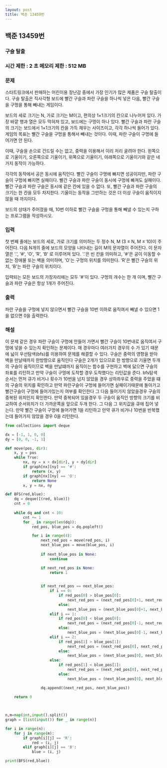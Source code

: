 ```yaml
---
layout: post
title: 백준 13459번
---
```


<h2>백준 13459번</h2>

<h3>구슬 탈출 </h3>

<h3>시간 제한 : 2 초 메모리 제한 : 512 MB</h3>

<h3>문제</h3>

스타트링크에서 판매하는 어린이용 장난감 중에서 가장 인기가 많은 제품은 구슬 탈출이다. 구슬 탈출은 직사각형 보드에 빨간 구슬과 파란 구슬을 하나씩 넣은 다음, 빨간 구슬을 구멍을 통해 빼내는 게임이다.

보드의 세로 크기는 N, 가로 크기는 M이고, 편의상 1×1크기의 칸으로 나누어져 있다. 가장 바깥 행과 열은 모두 막혀져 있고, 보드에는 구멍이 하나 있다. 빨간 구슬과 파란 구슬의 크기는 보드에서 1×1크기의 칸을 가득 채우는 사이즈이고, 각각 하나씩 들어가 있다. 게임의 목표는 빨간 구슬을 구멍을 통해서 빼내는 것이다. 이때, 파란 구슬이 구멍에 들어가면 안 된다.

이때, 구슬을 손으로 건드릴 수는 없고, 중력을 이용해서 이리 저리 굴려야 한다. 왼쪽으로 기울이기, 오른쪽으로 기울이기, 위쪽으로 기울이기, 아래쪽으로 기울이기와 같은 네 가지 동작이 가능하다.

각각의 동작에서 공은 동시에 움직인다. 빨간 구슬이 구멍에 빠지면 성공이지만, 파란 구슬이 구멍에 빠지면 실패이다. 빨간 구슬과 파란 구슬이 동시에 구멍에 빠져도 실패이다. 빨간 구슬과 파란 구슬은 동시에 같은 칸에 있을 수 없다. 또, 빨간 구슬과 파란 구슬의 크기는 한 칸을 모두 차지한다. 기울이는 동작을 그만하는 것은 더 이상 구슬이 움직이지 않을 때 까지이다.

보드의 상태가 주어졌을 때, 10번 이하로 빨간 구슬을 구멍을 통해 빼낼 수 있는지 구하는 프로그램을 작성하시오.

<h3>입력</h3>

첫 번째 줄에는 보드의 세로, 가로 크기를 의미하는 두 정수 N, M (3 ≤ N, M ≤ 10)이 주어진다. 다음 N개의 줄에 보드의 모양을 나타내는 길이 M의 문자열이 주어진다. 이 문자열은 '.', '#', 'O', 'R', 'B' 로 이루어져 있다. '.'은 빈 칸을 의미하고, '#'은 공이 이동할 수 없는 장애물 또는 벽을 의미하며, 'O'는 구멍의 위치를 의미한다. 'R'은 빨간 구슬의 위치, 'B'는 파란 구슬의 위치이다.

입력되는 모든 보드의 가장자리에는 모두 '#'이 있다. 구멍의 개수는 한 개 이며, 빨간 구슬과 파란 구슬은 항상 1개가 주어진다.

<h3>출력</h3>

파란 구슬을 구멍에 넣지 않으면서 빨간 구슬을 10번 이하로 움직여서 빼낼 수 있으면 1을 없으면 0을 출력한다.

<h3>해설</h3>

이 문제 같은 경우 파란 구슬이 구멍에 안들어 가면서 빨간 구슬이 10번내로 움직여서 구멍에 넣을 수 있는지 확인하는 문제이다.
매 경우마다 여러가지 경우의 수 가 있기 때문에 넓이 우선탐색(bfs)를 이용하여 문제를 해결할 수 있다.
구슬은 중력의 영향을 받아 벽을 만날때까지 한방향으로 움직인다 구슬은 2개가 있으므로 한 방향으로 기울면 두개의 구슬이 움직이므로 벽을 만날떄까지 움직이는 함수를 구현하고 벽에 닳으면 구슬의 좌표를 리턴하고 만약 구슬이 구멍에 도착할 경우 도착했다는 리턴값을 준다.
bfs탐색 순서는 먼저 큐가 비거나 횟수가 10번을 넘지 않았을 경우 상하좌우로 중력을 주었을 떄 의 구슬의 위치를 확인하고 만약 파란구슬이 구멍에 들어가면 실패이기때문에 돌아가고 빨간구슬이 구멍에 들어가있는지 여부를 확인한다 그 다음 들어가지 않았을경우 구슬의 중복된 위치인지 확인한다. 만약 중복되어 있을경우 두 구슬이 움직인 방향의 크기를 비교하여 순서위치가 더 가까운쪽을 앞으로 두개 한다.
그 다음 그 위치값을 큐에 집어 넣는다.
만약 빨간 구슬이 구멍에 들어가면 1을 리턴하고 만약 큐가 비거나 10번을 반복했는데 들어가지 않았을 경우 0을 리턴한다.

```Python
from collections import deque

dx = [-1, 1, 0, 0]
dy = [0, 0, -1, 1]

def move(pos, dir):
    x, y = pos
    while True:
        nx, ny = x + dx[dir], y + dy[dir]
        if graph[nx][ny] == '#':
            return (x, y)
        if graph[nx][ny] == 'O':
            return None
        x, y = nx, ny

def BFS(red,blue):
    dq = deque([(red, blue)])
    cnt = 0
    
    while dq and cnt < 10:
        cnt += 1
        for _ in range(len(dq)):
            red_pos, blue_pos = dq.popleft()

            for i in range(4):
                next_red_pos = move(red_pos, i)
                next_blue_pos = move(blue_pos, i)
                
                if next_blue_pos is None:
                    continue

                if next_red_pos is None:
                    return 1
                

                if next_red_pos == next_blue_pos:
                    if i == 0:
                        if red_pos[0] > blue_pos[0]:
                            next_red_pos = (next_red_pos[0]+1, next_red_pos[1])
                        else:
                            next_blue_pos = (next_blue_pos[0]+1, next_blue_pos[1])
                    elif i == 1:
                        if red_pos[0] < blue_pos[0]:
                            next_red_pos = (next_red_pos[0]-1, next_red_pos[1])
                        else:
                            next_blue_pos = (next_blue_pos[0]-1, next_blue_pos[1])
                    elif i == 2:
                        if red_pos[1] > blue_pos[1]:
                            next_red_pos = (next_red_pos[0], next_red_pos[1]+1)
                        else:
                            next_blue_pos = (next_blue_pos[0], next_blue_pos[1]+1)
                    else:
                        if red_pos[1] < blue_pos[1]:
                            next_red_pos = (next_red_pos[0], next_red_pos[1]-1)
                        else:
                            next_blue_pos = (next_blue_pos[0], next_blue_pos[1]-1)

                dq.append((next_red_pos, next_blue_pos))

    return 0
            
    

n,m=map(int,input().split())
graph = [list(input()) for _ in range(n)]

for i in range(n):
    for j in range(m):
        if graph[i][j] == 'R':
            red = (i, j)
        elif graph[i][j] == 'B':
            blue = (i, j)

print(BFS(red,blue))
```